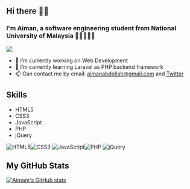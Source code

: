 ## Hi there 👋🏼
### I'm Aiman, a software engineering student from National University of Malaysia 👨🏻‍💻🇲🇾
![](https://komarev.com/ghpvc/?username=aimamabdollah)


<!-- Here are some ideas to get you started: -->

- 🔭 I’m currently working on Web Development
- 🌱 I’m currently learning Laravel as PHP backend framework 
- 📫 Can contact me by email: aimanabdollah@gmail.com and [Twitter](https://twitter.com/amuhd0805)

## Skills
* HTML5
* CSS3
* JavaScript 
* PHP
* jQuery

<img alt="HTML5" src="https://img.shields.io/badge/html5-%23E34F26.svg?style=for-the-badge&logo=html5&logoColor=white"/><img alt="CSS3" src="https://img.shields.io/badge/css3-%231572B6.svg?style=for-the-badge&logo=css3&logoColor=white"/>
<img alt="JavaScript" src="https://img.shields.io/badge/javascript-%23323330.svg?style=for-the-badge&logo=javascript&logoColor=%23F7DF1E"/><img alt="PHP" src="https://img.shields.io/badge/php-%230769AD.svg?style=for-the-badge&logo=php&logoColor=white"/>
<img alt="jQuery" src="https://img.shields.io/badge/jquery-%230769AD.svg?style=for-the-badge&logo=jquery&logoColor=white"/>

## My GitHub Stats
<!---
aimanabdollah/aimanabdollah is a ✨ special ✨ repository because its `README.md` (this file) appears on your GitHub profile.
You can click the Preview link to take a look at your changes.
--->
[![Aimam's GitHub stats](https://github-readme-stats.vercel.app/api?username=aimanabdollah)](https://github.com/aimanabdollah/github-readme-stats)

